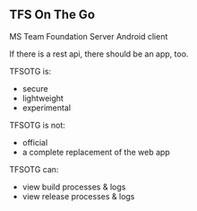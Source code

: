 ## TFS On The Go

MS Team Foundation Server Android client

If there is a rest api, there should be an app, too.

TFSOTG is:
- secure
- lightweight
- experimental

TFSOTG is not:
- official
- a complete replacement of the web app

TFSOTG can:
- view build processes & logs
- view release processes & logs

